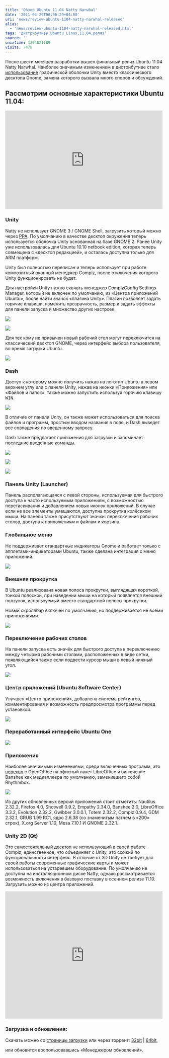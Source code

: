 ```yaml
---
title: 'Обзор Ubuntu 11.04 Natty Narwhal'
date: '2011-04-29T00:06:29+04:00'
uri: 'news/review-ubuntu-1104-natty-narwhal-released'
alias: 
  - 'news/review-ubuntu-1104-natty-narwhal-released.html'
tags: 'дистрибутивы,Ubuntu Linux,11.04,релиз'
source: ''
unixtime: 1304021189
visits: 7470
---
```

После шести месяцев разработки вышел финальный релиз Ubuntu 11.04 Natty Narwhal. Наиболее значимым изменением в дистрибутиве стало [использование](news/v-ubuntu-11-04-natty-narwhal-po-umolchaniu-budet-unity) графической оболочки Unity вместо классического десктопа Gnome, замена которого вызвала много споров и обсуждений.

## Рассмотрим основные характеристики Ubuntu 11.04:

<iframe width="500" height="314" src="http://www.youtube.com/embed/MFvk1I-uUXw" frameborder="0" allowfullscreen=""></iframe>

### Unity

Natty не использует GNOME 3 / GNOME Shell, загрузить который можно через [PPA](news/gnome-3-released). По умолчанию в качестве десктоп окружения теперь используется оболочка Unity основанная на базе GNOME 2. Ранее Unity уже использовалась для Ubuntu 10.10 netbook edition, которая теперь совмещена с «десктоп редакцией», и осталась доступна только для ARM платформ.

Unity был полностью переписан и теперь использует при работе композитный оконный менеджер Compiz, после отключения которого Unity функционировать не будет.

Для настройки Unity нужно скачать менеджер CompizConfig Settings Manager, который не включен по умолчанию, из «Центра приложений Ubuntu», после найти значок «плагина Unity». Плагин позволяет задать горячие клавиши, изменить прозрачность, размер и задать эффекты для панели запуска и множество других настроек.

[![](img/2011/04/29/00-00/ccsm-unity-1-5666709650-o.jpg)](img/2011/04/29/00-00/ccsm-unity-1-5666709650-o.jpg)

[![](img/2011/04/29/00-00/ccsm-unity-2-5666710032-o.jpg)](img/2011/04/29/00-00/ccsm-unity-2-5666710032-o.jpg)

Для тех кому не привычен новый рабочий стол могут переключится на классический десктоп GNOME, через интерфейс выбора пользователя, во время загрузки Ubuntu.

[![](img/2011/04/29/00-00/login-5667150552-o.jpg)](img/2011/04/29/00-00/login-5667150552-o.jpg)

### Dash

Доступ к которому можно получить нажав на логотип Ubuntu в левом верхнем углу или с панели Unity, нажав на иконки «Приложения» или «Файлов и папок», также можно запустить используя горячию клавишу <kbd>WIN</kbd>.

[![](img/2011/04/29/00-00/launcher-unity-5666141721-o.jpg)](img/2011/04/29/00-00/launcher-unity-5666141721-o.jpg)

В отличие от панели Unity, он также может использоваться для поиска файлов и программ, простым вводом названия в поле, и Dash выведет все совпадения по введенному запросу.

Dash также предлагает приложения для загрузки и запоминает последние введенные команды.

[![](img/2011/04/29/00-00/dash-5666708140-o.jpg)](img/2011/04/29/00-00/dash-5666708140-o.jpg)

[![](img/2011/04/29/00-00/apps-ubuntu-5666707060-o.jpg)](img/2011/04/29/00-00/apps-ubuntu-5666707060-o.jpg)

[![](img/2011/04/29/00-00/folders-5666707566-o.jpg)](img/2011/04/29/00-00/folders-5666707566-o.jpg)

### Панель Unity (Launcher)

Панель располагающаяся с левой стороны, используемая для быстрого доступа к часто используемым приложениям, с возможностью перетаскивания и добавлением новых иконок приложений. В случае если не все элементы умещаются, доступна прокрутка колёсиком мыши. На панели также присутствуют значки: переключения рабочих столов, доступа к приложениям и файлам и корзина.

### Глобальное меню

Не поддерживает стандартные индикаторы Gnome и работает только с апплетами-индикаторами Ubuntu, также сделана интеграция с меню приложений.

[![](img/2011/04/29/00-00/global-menu-5666580715-o.jpg)](img/2011/04/29/00-00/global-menu-5666580715-o.jpg)

### Внешняя прокрутка

В Ubuntu реализована новая полоса прокрутки, выглядящая короткой, тонкой полоской, при наведении мыши на который появляется внешний ползунок, используемый вместо стандартной полосы прокрутки.

Новый скроллбар включен по умолчанию, но поддерживается не всеми приложениями.

[![](img/2011/04/29/00-00/scrollbar-5666704542-o.jpg)](img/2011/04/29/00-00/scrollbar-5666704542-o.jpg)

### Переключение рабочих столов

На панели запуска есть значёк для быстрого доступа к переключению между четырмя рабочими столами, расположенных в виде сетки, появляющийся также если подвести курсор мыши в левый нижный угол.

[![](img/2011/04/29/00-00/workplace-5666706450-o.jpg)](img/2011/04/29/00-00/workplace-5666706450-o.jpg)

### Центр приложений (Ubuntu Software Center)

Улучшен «Центр приложений», добавлена система рейтингов, комментирования и возможность предпросмотра программы перед установкой.

[![](img/2011/04/29/00-00/soft-center-5666140811-o.jpg)](img/2011/04/29/00-00/soft-center-5666140811-o.jpg)

### Переработанный интерфейс Ubuntu One

[![](img/2011/04/29/00-00/ubuntu-one-5666137291-o.jpg)](img/2011/04/29/00-00/ubuntu-one-5666137291-o.jpg)

### Приложения

Наиболее значимыми изменениями, среди включенных программ, это [переход](news/v-ubuntu-11-04-budet-libreoffice-vmesto-openoffice-org) с OpenOffice на офисный пакет LibreOffice и включение Banshee как медиаплеера по умолчанию, заменившего собой Rhythmbox.

[![](img/2011/04/29/00-00/new-apps-ubuntu-5666136901-o.jpg)](img/2011/04/29/00-00/new-apps-ubuntu-5666136901-o.jpg)

Из других обновленных версий приложений стоит отметить: Nautilus 2.32.2, Firefox 4.0, Shotwell 0.9.2, Empathy 2.34.0, Banshee 2.0, LibreOffice 3.3.2, Evolution 2.32.2, Gwibber 3.0.0.1, Totem 2.32.2, Compiz 0.9.4, GDM 2.32.1, GRUB 1.99 RC1, ядро 2.6.38 (со знаменитым патчем в «200» строк), X.org Server 1.10, Mesa 7.10.1 И GNOME 2.32.1.

### Unity 2D (Qt)

Это [самостоятельный десктоп](news/unity-2d-ubuntu-11-04) не использующий в своей работе Compiz, единственное, что объединяет с Unity, это схожий по функциональности интерфейс. В отличие от 3D Unity не требует для своей работы современные графические карты и может использоваться на устаревшем оборудование. По умолчанию не доступна на инсталляционном диске Natty, однако рассматривается возможность включения в базовую поставку в осеннем релизе 11.10. Загрузить можно из центра приложений.

<iframe width="500" height="405" src="http://www.youtube.com/embed/kNYuSrkW_g0" frameborder="0" allowfullscreen=""></iframe>

### Загрузка и обновления:

Скачать можно со [страницы загрузки](http://releases.ubuntu.com/11.04/) или через торрент: [32bit](http://releases.ubuntu.com/natty/ubuntu-11.04-desktop-i386.iso.torrent) | [64bit](http://releases.ubuntu.com/natty/ubuntu-11.04-desktop-amd64.iso.torrent),

или обновится воспользовавшись «Менеджером обновлений».
